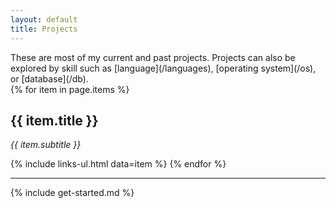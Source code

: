 ```yaml
---
layout: default
title: Projects
---
```


<section markdown="1">
These are most of my current and past projects. Projects can also be explored by skill such as [language](/languages), [operating system](/os), or [database](/db).
</section>

<section>
{% for item in page.items %}
  <h1>{{ item.title }}</h1>

  <p><em>{{ item.subtitle }}</em></p>

  {% include links-ul.html data=item %}
{% endfor %}
</section>

<hr>

<section markdown="1">
{% include get-started.md %}
</section>
